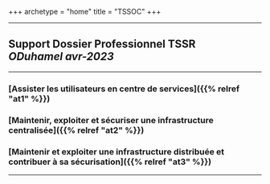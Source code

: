 +++
archetype = "home"
title = "TSSOC"
+++

---

## Support Dossier Professionnel TSSR *ODuhamel&nbsp;avr-2023*

---

### [Assister les utilisateurs en centre de services]({{% relref "at1" %}})

### [Maintenir, exploiter et sécuriser une infrastructure centralisée]({{% relref "at2" %}})

### [Maintenir et exploiter une infrastructure distribuée et contribuer à sa sécurisation]({{% relref "at3" %}})

---
